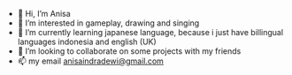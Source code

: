 - 👋 Hi, I’m Anisa
- 👀 I’m interested in gameplay, drawing and singing
- 🌱 I’m currently learning japanese language, because i just have billingual languages indonesia and english (UK)
- 💞️ I’m looking to collaborate on some projects with my friends
- 📫 my email anisaindradewi@gmail.com

